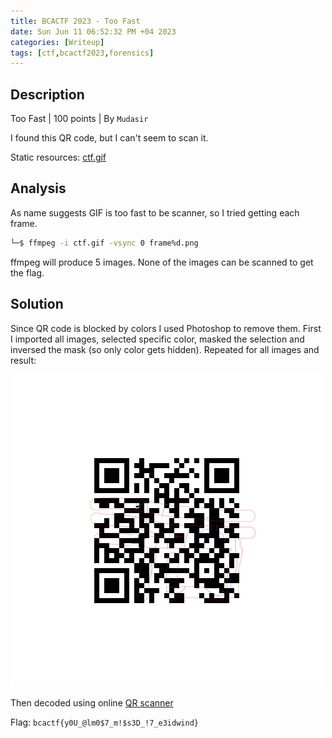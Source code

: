 ```yaml
---
title: BCACTF 2023 - Too Fast
date: Sun Jun 11 06:52:32 PM +04 2023
categories: [Writeup]
tags: [ctf,bcactf2023,forensics]
---
```


## Description
 
Too Fast | 100 points | By `Mudasir`

I found this QR code, but I can't seem to scan it.

Static resources: [ctf.gif](https://storage.googleapis.com/bcactf/too-fast/ctf.gif)

## Analysis    

As name suggests GIF is too fast to be scanner, so I tried getting each frame.
```sh
└─$ ffmpeg -i ctf.gif -vsync 0 frame%d.png
```
ffmpeg will produce 5 images. None of the images can be scanned to get the flag.  
 
## Solution

Since QR code is blocked by colors I used Photoshop to remove them. First I imported all images, selected specific color, masked the selection and inversed the mask (so only color gets hidden). Repeated for all images and result:

![too-fast-1.png](/assets/images/BCACTF/2023/too-fast-1.png)

Then decoded using online [QR scanner](https://webqr.com/index.html)

Flag: `bcactf{y0U_@lm0$7_m!$s3D_!7_e3idwind}`